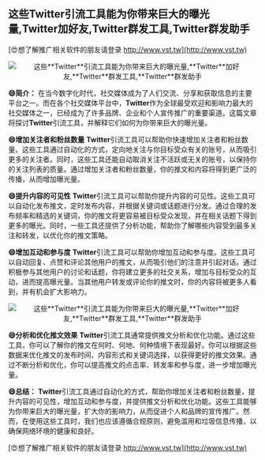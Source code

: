 ## **这些**Twitter**引流工具能为你带来巨大的曝光量,**Twitter**加好友,**Twitter**群发工具,**Twitter**群发助手**

[😍想了解推广相关软件的朋友请登录 http://www.vst.tw](http://www.vst.tw)

 <center><img src="https://vst.tw/MP4/tuiguang/png/3.png" alt="这些**Twitter**引流工具能为你带来巨大的曝光量,**Twitter**加好友,**Twitter**群发工具,**Twitter**群发助手"></center>

**😄简介：**
在当今数字化时代，社交媒体成为了人们交流、分享和获取信息的主要平台之一。而在各个社交媒体平台中，**Twitter**作为全球最受欢迎和影响力最大的社交媒体之一，已经成为了许多品牌、企业和个人宣传推广的重要渠道。这篇文章将探讨**Twitter**引流工具，并解释它们如何为你带来巨大的曝光量。

**😄增加关注者和粉丝数量**
**Twitter**引流工具可以帮助你快速增加关注者和粉丝数量。这些工具通过自动化的方式，定向地关注与你目标受众有关的账号，从而吸引更多的关注者。同时，这些工具还能自动取消关注不活跃或无关的账号，以保持你的关注列表的质量。通过增加关注者和粉丝数量，你的推文和内容将得到更广泛的传播，从而增加曝光量。

**😄提升内容的可见性**
**Twitter**引流工具可以帮助你提升内容的可见性。这些工具可以自动化发布推文，定时发布内容，并根据关键词或话题进行分发。通过合理的发布频率和精选的关键词，你的推文将更容易被目标受众发现，并在相关话题下得到更多的曝光。同时，一些工具还提供了分析功能，帮助你了解哪些内容受到最多关注和转发，以优化你的推文策略。

**😄增加互动和参与度**
**Twitter**引流工具可以帮助你增加互动和参与度。这些工具可以自动回复、点赞和评论其他用户的推文，从而吸引他们的注意并引起对话。通过积极参与其他用户的讨论和话题，你将建立更多的社交关系，增加与目标受众的互动，进而提高曝光量。当其他用户转发或评论你的推文时，你的内容将被更多人看到，并有机会扩大影响力。

 <center><img src="https://vst.tw/MP4/tuiguang/png/7.png" alt="这些**Twitter**引流工具能为你带来巨大的曝光量,**Twitter**加好友,**Twitter**群发工具,**Twitter**群发助手"></center>

**😄分析和优化推文效果**
**Twitter**引流工具通常提供推文分析和优化功能。通过这些工具，你可以了解你的推文在何时、何地、何种情境下表现最好。你可以根据这些数据来优化推文的发布时间、内容形式和关键词选择，以获得更好的推文效果。通过不断分析和优化，你可以提高推文的点击率、转发率和参与度，进一步增加曝光量。

**😄总结：**
**Twitter**引流工具通过自动化的方式，帮助你增加关注者和粉丝数量，提升内容的可见性，增加互动和参与度，并提供推文分析和优化功能。这些工具能够为你带来巨大的曝光量，扩大你的影响力，从而促进个人和品牌的宣传推广。然而，在使用这些工具时，我们也应该遵循合规原则，避免滥用和垃圾信息传播，以确保网络环境的健康和良好。

[😍想了解推广相关软件的朋友请登录 http://www.vst.tw](http://www.vst.tw)



